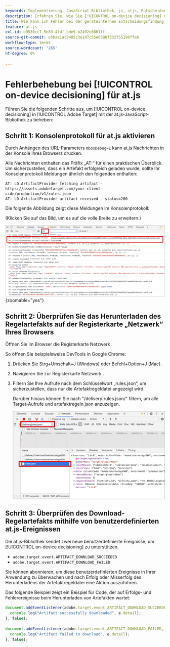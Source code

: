 ```yaml
---
keywords: Implementierung, JavaScript-Bibliothek, js, atjs, Entscheidungsfindung auf dem Gerät, Entscheidungsfindung auf dem Gerät, at.js, On-Device, On-Device, Fehlerbehebung, Fehlerbehebung, Implementierung2
description: Erfahren Sie, wie Sie [!UICONTROL on-device decisioning] mit der at.js-Bibliothek beheben.
title: Wie kann ich Fehler bei der geräteinternen Entscheidungsfindung mit der at.js-JavaScript-Bibliothek beheben?
feature: at.js
exl-id: b9530cc7-5e83-4fdf-bde9-b2492e0861ff
source-git-commit: e5bae1ac9485c3e1d7c55e6386f332755196ffab
workflow-type: tm+mt
source-wordcount: '265'
ht-degree: 0%

---
```


# Fehlerbehebung bei [!UICONTROL on-device decisioning] für at.js

Führen Sie die folgenden Schritte aus, um [!UICONTROL on-device decisioning] in [!UICONTROL Adobe Target] mit der at.js-JavaScript-Bibliothek zu beheben:

## Schritt 1: Konsolenprotokoll für at.js aktivieren

Durch Anhängen des URL-Parameters `mboxDebug=1` kann at.js Nachrichten in der Konsole Ihres Browsers drucken.

Alle Nachrichten enthalten das Präfix „AT:“ für einen praktischen Überblick. Um sicherzustellen, dass ein Artefakt erfolgreich geladen wurde, sollte Ihr Konsolenprotokoll Meldungen ähnlich den folgenden enthalten:

```
AT: LD.ArtifactProvider fetching artifact - https://assets.adobetarget.com/your-client-cide/production/v1/rules.json
AT: LD.ArtifactProvider artifact received - status=200
```

Die folgende Abbildung zeigt diese Meldungen im Konsolenprotokoll:

(Klicken Sie auf das Bild, um es auf die volle Breite zu erweitern.)

![Konsolenprotokoll mit Artefaktmeldungen](/help/dev/implement/client-side/atjs/on-device-decisioning/assets/browser-console.png "Konsolenprotokoll mit Artefaktmeldungen"){zoomable="yes"}

## Schritt 2: Überprüfen Sie das Herunterladen des Regelartefakts auf der Registerkarte „Netzwerk“ Ihres Browsers

Öffnen Sie im Browser die Registerkarte Netzwerk .

So öffnen Sie beispielsweise DevTools in Google Chrome:

1. Drücken Sie Strg+Umschalt+J (Windows) oder Befehl+Option+J (Mac).
1. Navigieren Sie zur Registerkarte Netzwerk .
1. Filtern Sie Ihre Aufrufe nach dem Schlüsselwort „rules.json“, um sicherzustellen, dass nur die Artefaktregeldatei angezeigt wird.

   Darüber hinaus können Sie nach &quot;/delivery|rules.json/&quot; filtern, um alle Target-Aufrufe und artefaktregeln.json anzuzeigen.

   ![Registerkarte „Netzwerk“ in Google Chrome](assets/rule-json.png)

## Schritt 3: Überprüfen des Download-Regelartefakts mithilfe von benutzerdefinierten at.js-Ereignissen

Die at.js-Bibliothek sendet zwei neue benutzerdefinierte Ereignisse, um [!UICONTROL on-device decisioning] zu unterstützen.

* `adobe.target.event.ARTIFACT_DOWNLOAD_SUCCEEDED`
* `adobe.target.event.ARTIFACT_DOWNLOAD_FAILED`

Sie können abonnieren, um diese benutzerdefinierten Ereignisse in Ihrer Anwendung zu überwachen und nach Erfolg oder Misserfolg des Herunterladens der Artefaktregeldatei eine Aktion auszuführen.

Das folgende Beispiel zeigt ein Beispiel für Code, der auf Erfolgs- und Fehlerereignisse beim Herunterladen von Artefakten wartet:

```javascript {line-numbers="true"}
document.addEventListener(adobe.target.event.ARTIFACT_DOWNLOAD_SUCCEEDED, function(e) { 
  console.log("Artifact successfully downloaded", e.detail);
}, false);

document.addEventListener(adobe.target.event.ARTIFACT_DOWNLOAD_FAILED, function(e) { 
  console.log("Artifact failed to download", e.detail);
}, false);
```
